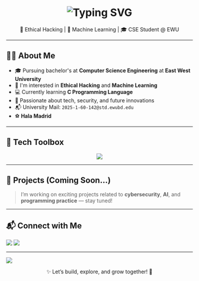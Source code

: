 <!-- Alternate Animated Typing Header -->
<h1 align="center">
  <img src="https://readme-typing-svg.herokuapp.com?font=Fira+Code&size=26&duration=3000&pause=1000&color=00FFAA&center=true&vCenter=true&width=700&lines=Hi+I'm+Mehrab+Morshed;Ethical+Hacking+%26+Machine+Learning+Enthusiast;CSE+Student+%7C+East+West+University;Always+learning+💪+Always+exploring+🚀" alt="Typing SVG" />
</h1>

<p align="center">
  🔐 Ethical Hacking | 🤖 Machine Learning | 🎓 CSE Student @ EWU
</p>

---

## 👨‍💻 About Me

- 🎓 Pursuing bachelor's at **Computer Science Engineering** at **East West University**
- 🔐 I'm interested in **Ethical Hacking** and **Machine Learning**
- 💻 Currently learning **C Programming Language**
- 🌱 Passionate about tech, security, and future innovations
- 📬 University Mail: `2025-1-60-142@std.ewubd.edu`
- ⚽ **Hala Madrid**
---

## 🧰 Tech Toolbox

<p align="center">
  <img src="https://skillicons.dev/icons?i=html,css,js,ts,react,nextjs,vue,angular,svelte,tailwind,bootstrap,nodejs,express,mongodb,mysql,postgresql,php,java,python,c,cpp,rust,go,bash,linux,git,github,vscode,atom,codeblocks,androidstudio,figma,docker,kubernetes,aws,azure,gcp,netlify,vercel,postman,firebase,sqlite,redux,jquery,numpy,pandas,matplotlib,scikit-learn,tensorflow,pytorch,opencv,seaborn,selenium,flutter,dart,swift,kotlin,wordpress,graphql,redis,nginx,nmap,wireshark,burpsuite,metasploit,zap" />
</p>


---

## 🚀 Projects (Coming Soon...)

> I’m working on exciting projects related to **cybersecurity**, **AI**, and **programming practice** — stay tuned!

---

## 📬 Connect with Me

<p align="left">
  <a href="mailto:2025-1-60-142@std.ewubd.edu"><img src="https://img.shields.io/badge/Email-EWU-6f42c1?style=for-the-badge&logo=gmail&logoColor=white"/></a>
  <a href="https://www.linkedin.com/in/maarjaan-morshed-919445237/"><img src="https://img.shields.io/badge/LinkedIn-0077B5?style=for-the-badge&logo=linkedin&logoColor=white"/></a>
</p>

---

<!-- Footer Divider -->
<img src="https://capsule-render.vercel.app/api?type=waving&color=0:00c6ff,100:0072ff&height=120&section=footer"/>

<p align="center">
  ✨ Let’s build, explore, and grow together! 🚀
</p>
